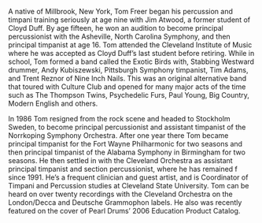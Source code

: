 A native of Millbrook, New York, Tom Freer began his percussion and timpani training seriously at age nine with Jim Atwood, a former student of Cloyd Duff. By age fifteen, he won an audition to become principal percussionist with the Asheville, North Carolina Symphony, and then principal timpanist at age 16. Tom attended the Cleveland Institute of Music where he was accepted as Cloyd Duff’s last student before retiring. While in school, Tom formed a band called the Exotic Birds with, Stabbing Westward drummer, Andy Kubiszewski, Pittsburgh Symphony timpanist, Tim Adams, and Trent Reznor of Nine Inch Nails. This was an original alternative band that toured with Culture Club and opened for many major acts of the time such as The Thompson Twins, Psychedelic Furs, Paul Young, Big Country, Modern English and others. 

In 1986 Tom resigned from the rock scene and headed to Stockholm Sweden, to become principal percussionist and assistant timpanist of the Norrkoping Symphony Orchestra. After one year there Tom became principal timpanist for the Fort Wayne Philharmonic for two seasons and then principal timpanist of the Alabama Symphony in Birmingham for two seasons. He then settled in with the Cleveland Orchestra as assistant principal timpanist and section percussionist, where he has remained f since 1991. He’s a frequent clinician and guest artist, and is Coordinator of Timpani and Percussion studies at Cleveland State University. Tom can be heard on over twenty recordings with the Cleveland Orchestra on the London/Decca and Deutsche Grammophon labels. He also was recently featured on the cover of Pearl Drums’ 2006 Education Product Catalog.
